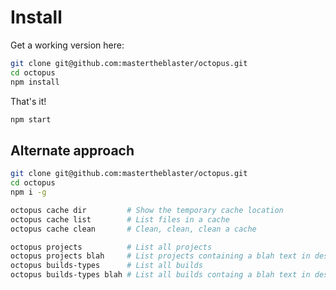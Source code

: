 # Install

Get a working version here:
```bash
git clone git@github.com:mastertheblaster/octopus.git
cd octopus
npm install
```

That's it!
```bash
npm start
```

## Alternate approach
```bash
git clone git@github.com:mastertheblaster/octopus.git
cd octopus
npm i -g

octopus cache dir         # Show the temporary cache location
octopus cache list        # List files in a cache
octopus cache clean       # Clean, clean, clean a cache

octopus projects          # List all projects
octopus projects blah     # List projects containing a blah text in description
octopus builds-types      # List all builds
octopus builds-types blah # List all builds containg a blah text in description
```
